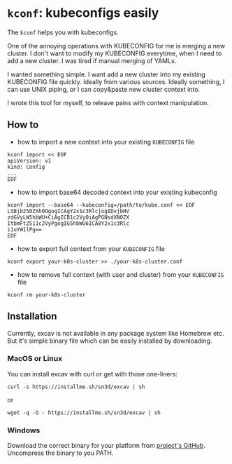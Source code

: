 # `kconf`: kubeconfigs easily

The `kconf` helps you with kubeconfigs. 

One of the annoying operations with KUBECONFIG for me is merging a new cluster. 
I don't want to modify my KUBECONFIG everytime, when I need to add a new cluster. 
I was tired if manual merging of YAMLs.

I wanted something simple. I want add a new cluster into my existing 
KUBECONFIG file quickly. Ideally from various sources. Ideally something, I 
can use UNIX piping, or I can copy&paste new cluster context into.

I wrote this tool for myself, to releave pains with context manipulation.

## How to

- how to import a new context into your existing `KUBECONFIG` 
file

```
kconf import << EOF
apiVersion: v1
kind: Config
...
EOF
```

- how to import base64 decoded context into your existing 
kubeconfig

```
kconf import --base64 --kubeconfig=/path/to/kube.conf << EOF
LSBjb250ZXh0OgogICAgY2x1c3RlcjogIDxjbHV
zdGVyLW5hbWU+CiAgICB1c2VyOiAgPGNsdXN0ZX
ItbmFtZS11c2VyPgogIG5hbWU6ICA8Y2x1c3Rlc
i1uYW1lPg==
EOF
```

- how to export full context from your `KUBECONFIG` file

```
kconf export your-k8s-cluster >> ./your-k8s-cluster.conf
```

- how to remove full context (with user and cluster) from your
`KUBECONFIG` file

```
kconf rm your-k8s-cluster
```

## Installation

Currently, excav is not available in any package system like Homebrew etc. 
But it's simple binary file which can be easily installed by downloading.

### MacOS or Linux

You can install excav with curl or get with those one-liners:

```
curl -s https://installme.sh/sn3d/excav | sh
```

or 

```
wget -q -O - https://installme.sh/sn3d/excav | sh

```

### Windows

Download the correct binary for your platform from [project's GitHub](https://github.com/sn3d/kconf/releases/). 
Uncompress the binary to you PATH.
